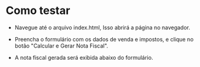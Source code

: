 # Como testar

* Navegue até o arquivo index.html, Isso abrirá a página no navegador.

* Preencha o formulário com os dados de venda e impostos, e clique no botão "Calcular e Gerar Nota Fiscal".

* A nota fiscal gerada será exibida abaixo do formulário.
